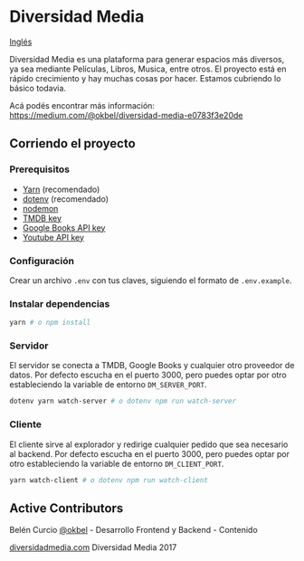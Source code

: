 # Diversidad Media 

[Inglés](README.md)

Diversidad Media es una plataforma para generar espacios más diversos, ya sea mediante Películas, Libros, Musica, entre otros. El proyecto está en rápido crecimiento y hay muchas cosas por hacer. Estamos cubriendo lo básico todavia.

Acá podés encontrar más información:
https://medium.com/@okbel/diversidad-media-e0783f3e20de

## Corriendo el proyecto

### Prerequisitos

* [Yarn](https://yarnpkg.com/en/) (recomendado)
* [dotenv](https://github.com/bkeepers/dotenv) (recomendado)
* [nodemon](https://github.com/remy/nodemon)
* [TMDB key](https://developers.themoviedb.org/3/getting-started)
* [Google Books API key](https://developers.google.com/books/)
* [Youtube API key](https://console.cloud.google.com/apis/credentials)

### Configuración

Crear un archivo `.env` con tus claves, siguiendo el formato de  `.env.example`.

### Instalar dependencias

```sh
yarn # o npm install
```

### Servidor

El servidor se conecta a TMDB, Google Books y cualquier otro proveedor de datos.
Por defecto escucha en el puerto 3000, pero puedes optar por otro estableciendo
la variable de entorno `DM_SERVER_PORT`.

```sh
dotenv yarn watch-server # o dotenv npm run watch-server
```

### Cliente

El cliente sirve al explorador y redirige cualquier pedido que sea necesario al
backend. Por defecto escucha en el puerto 3000, pero puedes optar por otro
estableciendo la variable de entorno `DM_CLIENT_PORT`.

```sh
yarn watch-client # o dotenv npm run watch-client
```

## Active Contributors
Belén Curcio [@okbel](http://twitter.com/okbel) - Desarrollo Frontend y Backend - Contenido


[diversidadmedia.com](diversidadmedia.com)
Diversidad Media 2017
